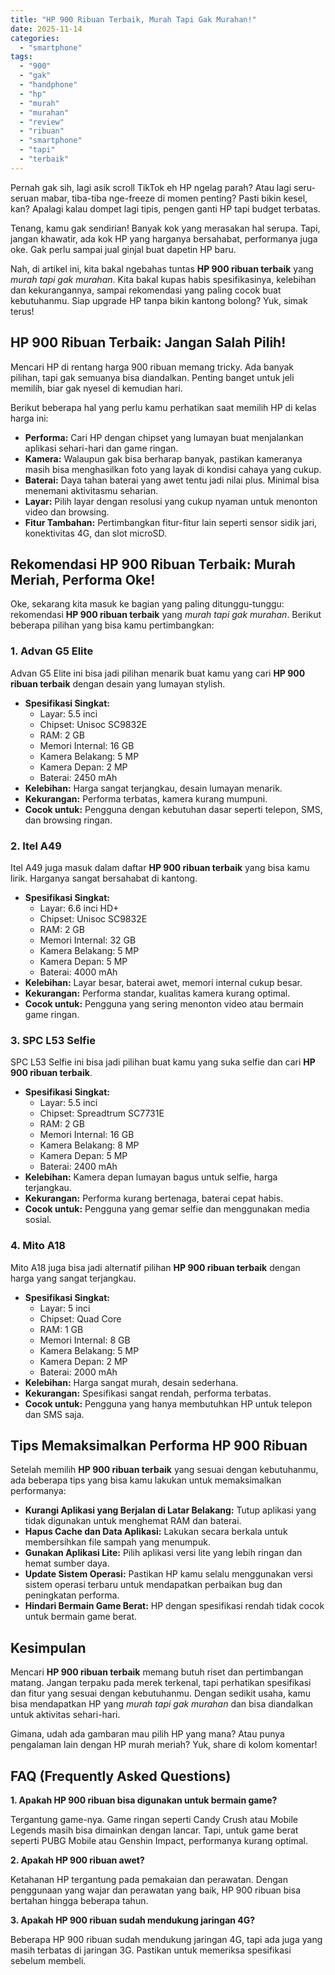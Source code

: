 ```yaml
---
title: "HP 900 Ribuan Terbaik, Murah Tapi Gak Murahan!"
date: 2025-11-14
categories: 
  - "smartphone"
tags: 
  - "900"
  - "gak"
  - "handphone"
  - "hp"
  - "murah"
  - "murahan"
  - "review"
  - "ribuan"
  - "smartphone"
  - "tapi"
  - "terbaik"
---
```


Pernah gak sih, lagi asik scroll TikTok eh HP ngelag parah? Atau lagi seru-seruan mabar, tiba-tiba nge-freeze di momen penting? Pasti bikin kesel, kan? Apalagi kalau dompet lagi tipis, pengen ganti HP tapi budget terbatas.

Tenang, kamu gak sendirian! Banyak kok yang merasakan hal serupa. Tapi, jangan khawatir, ada kok HP yang harganya bersahabat, performanya juga oke. Gak perlu sampai jual ginjal buat dapetin HP baru.

Nah, di artikel ini, kita bakal ngebahas tuntas **HP 900 ribuan terbaik** yang _murah tapi gak murahan_. Kita bakal kupas habis spesifikasinya, kelebihan dan kekurangannya, sampai rekomendasi yang paling cocok buat kebutuhanmu. Siap upgrade HP tanpa bikin kantong bolong? Yuk, simak terus!

## HP 900 Ribuan Terbaik: Jangan Salah Pilih!

Mencari HP di rentang harga 900 ribuan memang tricky. Ada banyak pilihan, tapi gak semuanya bisa diandalkan. Penting banget untuk jeli memilih, biar gak nyesel di kemudian hari.

Berikut beberapa hal yang perlu kamu perhatikan saat memilih HP di kelas harga ini:

- **Performa:** Cari HP dengan chipset yang lumayan buat menjalankan aplikasi sehari-hari dan game ringan.
- **Kamera:** Walaupun gak bisa berharap banyak, pastikan kameranya masih bisa menghasilkan foto yang layak di kondisi cahaya yang cukup.
- **Baterai:** Daya tahan baterai yang awet tentu jadi nilai plus. Minimal bisa menemani aktivitasmu seharian.
- **Layar:** Pilih layar dengan resolusi yang cukup nyaman untuk menonton video dan browsing.
- **Fitur Tambahan:** Pertimbangkan fitur-fitur lain seperti sensor sidik jari, konektivitas 4G, dan slot microSD.

## Rekomendasi HP 900 Ribuan Terbaik: Murah Meriah, Performa Oke!

Oke, sekarang kita masuk ke bagian yang paling ditunggu-tunggu: rekomendasi **HP 900 ribuan terbaik** yang _murah tapi gak murahan_. Berikut beberapa pilihan yang bisa kamu pertimbangkan:

### 1\. Advan G5 Elite

Advan G5 Elite ini bisa jadi pilihan menarik buat kamu yang cari **HP 900 ribuan terbaik** dengan desain yang lumayan stylish.

- **Spesifikasi Singkat:**
    - Layar: 5.5 inci
    - Chipset: Unisoc SC9832E
    - RAM: 2 GB
    - Memori Internal: 16 GB
    - Kamera Belakang: 5 MP
    - Kamera Depan: 2 MP
    - Baterai: 2450 mAh
- **Kelebihan:** Harga sangat terjangkau, desain lumayan menarik.
- **Kekurangan:** Performa terbatas, kamera kurang mumpuni.
- **Cocok untuk:** Pengguna dengan kebutuhan dasar seperti telepon, SMS, dan browsing ringan.

### 2\. Itel A49

Itel A49 juga masuk dalam daftar **HP 900 ribuan terbaik** yang bisa kamu lirik. Harganya sangat bersahabat di kantong.

- **Spesifikasi Singkat:**
    - Layar: 6.6 inci HD+
    - Chipset: Unisoc SC9832E
    - RAM: 2 GB
    - Memori Internal: 32 GB
    - Kamera Belakang: 5 MP
    - Kamera Depan: 5 MP
    - Baterai: 4000 mAh
- **Kelebihan:** Layar besar, baterai awet, memori internal cukup besar.
- **Kekurangan:** Performa standar, kualitas kamera kurang optimal.
- **Cocok untuk:** Pengguna yang sering menonton video atau bermain game ringan.

### 3\. SPC L53 Selfie

SPC L53 Selfie ini bisa jadi pilihan buat kamu yang suka selfie dan cari **HP 900 ribuan terbaik**.

- **Spesifikasi Singkat:**
    - Layar: 5.5 inci
    - Chipset: Spreadtrum SC7731E
    - RAM: 2 GB
    - Memori Internal: 16 GB
    - Kamera Belakang: 8 MP
    - Kamera Depan: 5 MP
    - Baterai: 2400 mAh
- **Kelebihan:** Kamera depan lumayan bagus untuk selfie, harga terjangkau.
- **Kekurangan:** Performa kurang bertenaga, baterai cepat habis.
- **Cocok untuk:** Pengguna yang gemar selfie dan menggunakan media sosial.

### 4\. Mito A18

Mito A18 juga bisa jadi alternatif pilihan **HP 900 ribuan terbaik** dengan harga yang sangat terjangkau.

- **Spesifikasi Singkat:**
    - Layar: 5 inci
    - Chipset: Quad Core
    - RAM: 1 GB
    - Memori Internal: 8 GB
    - Kamera Belakang: 5 MP
    - Kamera Depan: 2 MP
    - Baterai: 2000 mAh
- **Kelebihan:** Harga sangat murah, desain sederhana.
- **Kekurangan:** Spesifikasi sangat rendah, performa terbatas.
- **Cocok untuk:** Pengguna yang hanya membutuhkan HP untuk telepon dan SMS saja.

## Tips Memaksimalkan Performa HP 900 Ribuan

Setelah memilih **HP 900 ribuan terbaik** yang sesuai dengan kebutuhanmu, ada beberapa tips yang bisa kamu lakukan untuk memaksimalkan performanya:

- **Kurangi Aplikasi yang Berjalan di Latar Belakang:** Tutup aplikasi yang tidak digunakan untuk menghemat RAM dan baterai.
- **Hapus Cache dan Data Aplikasi:** Lakukan secara berkala untuk membersihkan file sampah yang menumpuk.
- **Gunakan Aplikasi Lite:** Pilih aplikasi versi lite yang lebih ringan dan hemat sumber daya.
- **Update Sistem Operasi:** Pastikan HP kamu selalu menggunakan versi sistem operasi terbaru untuk mendapatkan perbaikan bug dan peningkatan performa.
- **Hindari Bermain Game Berat:** HP dengan spesifikasi rendah tidak cocok untuk bermain game berat.

## Kesimpulan

Mencari **HP 900 ribuan terbaik** memang butuh riset dan pertimbangan matang. Jangan terpaku pada merek terkenal, tapi perhatikan spesifikasi dan fitur yang sesuai dengan kebutuhanmu. Dengan sedikit usaha, kamu bisa mendapatkan HP yang _murah tapi gak murahan_ dan bisa diandalkan untuk aktivitas sehari-hari.

Gimana, udah ada gambaran mau pilih HP yang mana? Atau punya pengalaman lain dengan HP murah meriah? Yuk, share di kolom komentar!

## FAQ (Frequently Asked Questions)

**1\. Apakah HP 900 ribuan bisa digunakan untuk bermain game?**

Tergantung game-nya. Game ringan seperti Candy Crush atau Mobile Legends masih bisa dimainkan dengan lancar. Tapi, untuk game berat seperti PUBG Mobile atau Genshin Impact, performanya kurang optimal.

**2\. Apakah HP 900 ribuan awet?**

Ketahanan HP tergantung pada pemakaian dan perawatan. Dengan penggunaan yang wajar dan perawatan yang baik, HP 900 ribuan bisa bertahan hingga beberapa tahun.

**3\. Apakah HP 900 ribuan sudah mendukung jaringan 4G?**

Beberapa HP 900 ribuan sudah mendukung jaringan 4G, tapi ada juga yang masih terbatas di jaringan 3G. Pastikan untuk memeriksa spesifikasi sebelum membeli.
